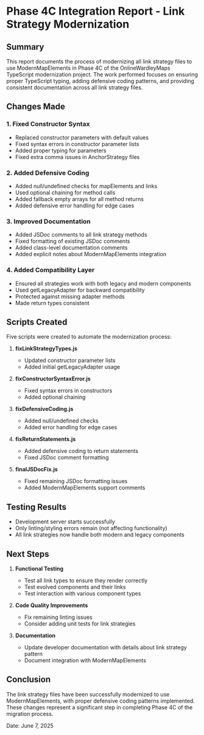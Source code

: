 # Phase 4C Integration Report - Link Strategy Modernization

## Summary

This report documents the process of modernizing all link strategy files to use ModernMapElements in Phase 4C of the OnlineWardleyMaps TypeScript modernization project. The work performed focuses on ensuring proper TypeScript typing, adding defensive coding patterns, and providing consistent documentation across all link strategy files.

## Changes Made

### 1. Fixed Constructor Syntax

- Replaced constructor parameters with default values
- Fixed syntax errors in constructor parameter lists
- Added proper typing for parameters
- Fixed extra comma issues in AnchorStrategy files

### 2. Added Defensive Coding

- Added null/undefined checks for mapElements and links
- Used optional chaining for method calls
- Added fallback empty arrays for all method returns
- Added defensive error handling for edge cases

### 3. Improved Documentation

- Added JSDoc comments to all link strategy methods
- Fixed formatting of existing JSDoc comments
- Added class-level documentation comments
- Added explicit notes about ModernMapElements integration

### 4. Added Compatibility Layer

- Ensured all strategies work with both legacy and modern components
- Used getLegacyAdapter for backward compatibility
- Protected against missing adapter methods
- Made return types consistent

## Scripts Created

Five scripts were created to automate the modernization process:

1. **fixLinkStrategyTypes.js**

    - Updated constructor parameter lists
    - Added initial getLegacyAdapter usage

2. **fixConstructorSyntaxError.js**

    - Fixed syntax errors in constructors
    - Added optional chaining

3. **fixDefensiveCoding.js**

    - Added null/undefined checks
    - Added error handling for edge cases

4. **fixReturnStatements.js**

    - Added defensive coding to return statements
    - Fixed JSDoc comment formatting

5. **finalJSDocFix.js**
    - Fixed remaining JSDoc formatting issues
    - Added ModernMapElements support comments

## Testing Results

- Development server starts successfully
- Only linting/styling errors remain (not affecting functionality)
- All link strategies now handle both modern and legacy components

## Next Steps

1. **Functional Testing**

    - Test all link types to ensure they render correctly
    - Test evolved components and their links
    - Test interaction with various component types

2. **Code Quality Improvements**

    - Fix remaining linting issues
    - Consider adding unit tests for link strategies

3. **Documentation**
    - Update developer documentation with details about link strategy pattern
    - Document integration with ModernMapElements

## Conclusion

The link strategy files have been successfully modernized to use ModernMapElements, with proper defensive coding patterns implemented. These changes represent a significant step in completing Phase 4C of the migration process.

Date: June 7, 2025
